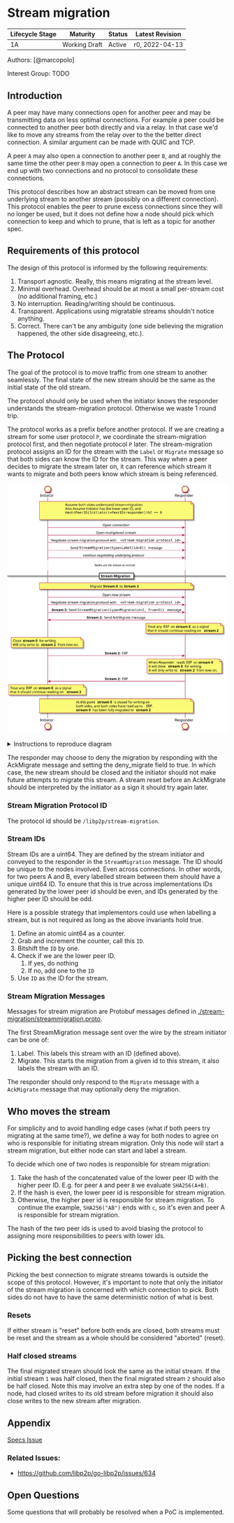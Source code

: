 # Stream migration

| Lifecycle Stage | Maturity      | Status | Latest Revision |
|-----------------|---------------|--------|-----------------|
| 1A              | Working Draft | Active | r0, 2022-04-13  |

Authors: [@marcopolo]

Interest Group: TODO
## Introduction

A peer may have many connections open for another peer and may be transmitting
data on less optimal connections. For example a peer could be connected to
another peer both directly and via a relay. In that case we'd like to move any
streams from the relay over to the the better direct connection. A similar
argument can be made with QUIC and TCP.

A peer `A` may also open a connection to another peer `B`, and at roughly the
same time the other peer `B` may open a connection to peer `A`. In this case we
end up with two connections and no protocol to consolidate these connections.

This protocol describes how an abstract stream can be moved from one underlying
stream to another stream (possibly on a different connection). This protocol
enables the peer to prune excess connections since they will no longer be used,
but it does not define how a node should pick which connection to keep and which
to prune, that is left as a topic for another spec.

## Requirements of this protocol

The design of this protocol is informed by the following requirements:
1. Transport agnostic. Really, this means migrating at the stream level.
1. Minimal overhead. Overhead should be at most a small per-stream cost (no
   additional framing, etc.)
1. No interruption. Reading/writing should be continuous.
1. Transparent. Applications using migratable streams shouldn't notice anything.
1. Correct. There can't be any ambiguity (one side believing the migration
   happened, the other side disagreeing, etc.).

## The Protocol

The goal of the protocol is to move traffic from one stream to another
seamlessly. The final state of the new stream should be the same as the initial
state of the old stream.

The protocol should only be used when the initiator knows the responder
understands the stream-migration protocol. Otherwise we waste 1 round trip.

The protocol works as a prefix before another protocol. If we are creating a
stream for some user protocol `P`, we coordinate the stream-migration protocol
first, and then negotiate protocol `P` later. The stream-migration protocol
assigns an ID for the stream with the `Label` or `Migrate` message so that both
sides can know the ID for the stream. This way when a peer decides to migrate
the stream later on, it can reference which stream it wants to migrate and both
peers know which stream is being referenced.

![stream-migration](./stream-migration/stream-migration.svg)

<details>
  <summary>Instructions to reproduce diagram</summary>

``` plantuml
@startuml stream-migration
skinparam sequenceMessageAlign center
entity Initiator
entity Responder

note over Initiator, Responder
    Assume both sides understand stream-migration.
    Also Assume Initiator has the lower peer ID, and
    ""Hash(PeerID(Initiator)+PeerID(responder))%2 == 0""

end note

Initiator -> Responder: Open connection
Initiator -> Responder: Open multiplexed stream

Initiator -> Responder: Negotiate stream-migration protocol with ""<stream-migration protocol id>""

Initiator -> Responder: Send ""StreamMigration(type=Label(id=0))"" message

Initiator -> Responder: <i> continue negotiating underlying protocol </i>
... <i>Nodes use the stream as normal<i> ...

== Stream Migration ==

note over Initiator, Responder: Migrate <b>Stream 0</b> to <b>Stream 2</b>

Initiator -> Responder: Open new stream
Initiator -> Responder: Negotiate stream-migration protocol with ""<stream-migration protocol id>""

Initiator -> Responder: <b>Stream 2:</b> Send ""StreamMigration(type=Migrate(id=2, from=0))"" message

Initiator <- Responder: <b>Stream 2:</b> Send AckMigrate message

note over Responder
    Treat any ""EOF"" on <b>stream 0</b> as a signal
    that it should continue reading on <b>stream 2</b>
end note


note over Initiator
    Close <b>stream 0</b> for writing.
    Will only write to <b>stream 2</b> from now on.
end note

Initiator -> Responder: <b>Stream 2:</b> ""EOF""

note over Responder
    When <i>Responder</i> reads ""EOF"" on <b>stream 0</b>
    it will close <b>stream 0</b> for writing.
    It will only write to <b>stream 2</b> from now on.
end note

Initiator <- Responder: <b>Stream 2:</b> ""EOF""

note over Initiator
    Treat any ""EOF"" on <b>stream 0</b> as a signal
    that it should continue reading on <b>stream 2</b>
end note

note over Initiator, Responder
    At this point <b>stream 0</b> is closed for writing on
    both sides, and both sides have read up to ""EOF"".
    <b>stream 0</b> has been fully migrated to <b>stream 2</b>
end note

@enduml
```

To generate:
```bash
plantuml stream-migration.md -o stream-migration -tsvg
```
</details>

The responder may choose to deny the migration by responding with the AckMigrate
message and setting the deny_migrate field to true. In which case, the new
stream should be closed and the initiator should not make future attempts to
migrate this stream. A stream reset before an AckMigrate should be interpreted
by the initiator as a sign it should try again later.

### Stream Migration Protocol ID
The protocol id should be `/libp2p/stream-migration`.

### Stream IDs

Stream IDs are a uint64. They are defined by the stream initiator and conveyed to
the responder in the `StreamMigration` message. The ID should be unique to the
nodes involved. Even across connections. In other words, for two peers A and B,
every labelled stream between them should have a unique uint64 ID. To ensure
that this is true across implementations IDs generated by the lower peer id
should be even, and IDs generated by the higher peer ID should be odd.

Here is a possible strategy that implementors could use when labelling a
stream, but is not required as long as the above invariants hold true.
 1. Define an atomic uint64 as a counter.
 1. Grab and increment the counter, call this `ID`.
 1. Bitshift the `ID` by one.
 1. Check if we are the lower peer ID.
    1. If yes, do nothing
    1. If no, add one to the `ID`
 1. Use `ID` as the ID for the stream.

### Stream Migration Messages

Messages for stream migration are Protobuf messages defined in
[./stream-migration/streammigration.proto](./stream-migration/streammigration.proto).

The first StreamMigration message sent over the wire by the stream initiator can
be one of:
1. Label. This labels this stream with an ID (defined above).
1. Migrate. This starts the migration from a given id to this stream, it also
   labels the stream with an ID.

The responder should only respond to the `Migrate` message with a `AckMigrate`
message that may optionally deny the migration.

## Who moves the stream

For simplicity and to avoid handling edge cases (what if both peers try
migrating at the same time?), we define a way for both nodes to agree on who is
responsible for initiating stream migration. Only this node will start a stream
migration, but either node can start and label a stream.

To decide which one of two nodes is responsible for stream migration:
1. Take the hash of the concatenated value of the lower peer ID with the higher
   peer ID. E.g. for peer `A` and peer `B` we evaluate `SHA256(A+B)`.
1. If the hash is even, the lower peer id is responsible for stream migration.
1. Otherwise, the higher peer id is responsible for stream migration. To
   continue the example, `SHA256("AB")` ends with `c`, so it's even and peer A
   is responsible for stream migration.

The hash of the two peer ids is used to avoid biasing the protocol to assigning
more responsibilities to peers with lower ids.

## Picking the best connection

Picking the best connection to migrate streams towards is outside the scope of
this protocol. However, it's important to note that only the initiator of the
stream migration is concerned with which connection to pick. Both sides do not
have to have the same deterministic notion of what is best.

### Resets

If either stream is "reset" before both ends are closed, both streams must be
reset and the stream as a whole should be considered "aborted" (reset).

### Half closed streams

The final migrated stream should look the same as the initial stream. If the
initial stream `1` was half closed, then the final migrated stream `2` should
also be half closed. Note this may involve an extra step by one of the nodes.
If a node, had closed writes to its old stream before migration it should also
close writes to the new stream after migration.

## Appendix

[Specs Issue](https://github.com/libp2p/specs/issues/328)

### Related Issues:

- <https://github.com/libp2p/go-libp2p/issues/634>

## Open Questions

Some questions that will probably be resolved when a PoC is implemented.